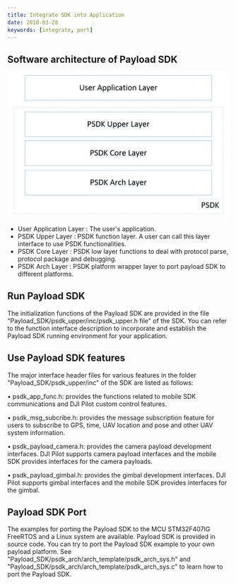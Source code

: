 ```yaml
---
title: Integrate SDK into Application
date: 2018-03-28
keywords: [integrate, port]
---
```


## Software architecture of Payload SDK
![](../images/guide/integrate_sdk/psdk_architecture.png)

- User Application Layer : The user's application.
- PSDK Upper Layer : PSDK function layer. A user can call this layer interface to use PSDK functionalities.
- PSDK Core Layer : PSDK low layer functions to deal with protocol parse, protocol package and debugging.
- PSDK Arch Layer : PSDK platform wrapper layer to port payload SDK to different platforms.

## Run Payload SDK
The initialization functions of the Payload SDK are provided in the file "Payload_SDK/psdk_upper/inc/psdk_upper.h file" of the SDK. You can refer to the function interface description to incorporate and establish the Payload SDK running environment for your application.

## Use Payload SDK features
The major interface header files for various features in the folder "Payload_SDK/psdk_upper/inc" of the SDK are listed as follows:

•	psdk_app_func.h: provides the functions related to mobile SDK communications and DJI Pilot custom control features.
 
•	psdk_msg_subcribe.h: provides the message subscription feature for users to subscribe to GPS, time, UAV location and pose and other UAV system information. 

•	psdk_payload_camera.h: provides the camera payload development interfaces. DJI Pilot supports camera payload interfaces and the mobile SDK provides interfaces for the camera payloads. 

•	psdk_payload_gimbal.h: provides the gimbal development interfaces. DJI Pilot supports gimbal interfaces and the mobile SDK provides interfaces for the gimbal.

## Payload SDK Port
The examples for porting the Payload SDK to the MCU STM32F407IG FreeRTOS and a Linux system are available. Payload SDK is provided in source code. You can try to port the Payload SDK example to your own payload platform.  See "Payload_SDK/psdk_arch/arch_template/psdk_arch_sys.h" and "Payload_SDK/psdk_arch/arch_template/psdk_arch_sys.c" to learn how to port the Payload SDK.

